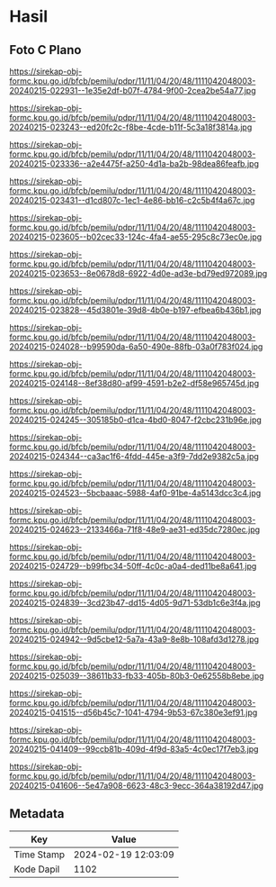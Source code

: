 # Hasil

## Foto C Plano

https://sirekap-obj-formc.kpu.go.id/bfcb/pemilu/pdpr/11/11/04/20/48/1111042048003-20240215-022931--1e35e2df-b07f-4784-9f00-2cea2be54a77.jpg

https://sirekap-obj-formc.kpu.go.id/bfcb/pemilu/pdpr/11/11/04/20/48/1111042048003-20240215-023243--ed20fc2c-f8be-4cde-b11f-5c3a18f3814a.jpg

https://sirekap-obj-formc.kpu.go.id/bfcb/pemilu/pdpr/11/11/04/20/48/1111042048003-20240215-023336--a2e4475f-a250-4d1a-ba2b-98dea86feafb.jpg

https://sirekap-obj-formc.kpu.go.id/bfcb/pemilu/pdpr/11/11/04/20/48/1111042048003-20240215-023431--d1cd807c-1ec1-4e86-bb16-c2c5b4f4a67c.jpg

https://sirekap-obj-formc.kpu.go.id/bfcb/pemilu/pdpr/11/11/04/20/48/1111042048003-20240215-023605--b02cec33-124c-4fa4-ae55-295c8c73ec0e.jpg

https://sirekap-obj-formc.kpu.go.id/bfcb/pemilu/pdpr/11/11/04/20/48/1111042048003-20240215-023653--8e0678d8-6922-4d0e-ad3e-bd79ed972089.jpg

https://sirekap-obj-formc.kpu.go.id/bfcb/pemilu/pdpr/11/11/04/20/48/1111042048003-20240215-023828--45d3801e-39d8-4b0e-b197-efbea6b436b1.jpg

https://sirekap-obj-formc.kpu.go.id/bfcb/pemilu/pdpr/11/11/04/20/48/1111042048003-20240215-024028--b99590da-6a50-490e-88fb-03a0f783f024.jpg

https://sirekap-obj-formc.kpu.go.id/bfcb/pemilu/pdpr/11/11/04/20/48/1111042048003-20240215-024148--8ef38d80-af99-4591-b2e2-df58e965745d.jpg

https://sirekap-obj-formc.kpu.go.id/bfcb/pemilu/pdpr/11/11/04/20/48/1111042048003-20240215-024245--305185b0-d1ca-4bd0-8047-f2cbc231b96e.jpg

https://sirekap-obj-formc.kpu.go.id/bfcb/pemilu/pdpr/11/11/04/20/48/1111042048003-20240215-024344--ca3ac1f6-4fdd-445e-a3f9-7dd2e9382c5a.jpg

https://sirekap-obj-formc.kpu.go.id/bfcb/pemilu/pdpr/11/11/04/20/48/1111042048003-20240215-024523--5bcbaaac-5988-4af0-91be-4a5143dcc3c4.jpg

https://sirekap-obj-formc.kpu.go.id/bfcb/pemilu/pdpr/11/11/04/20/48/1111042048003-20240215-024623--2133466a-71f8-48e9-ae31-ed35dc7280ec.jpg

https://sirekap-obj-formc.kpu.go.id/bfcb/pemilu/pdpr/11/11/04/20/48/1111042048003-20240215-024729--b99fbc34-50ff-4c0c-a0a4-ded11be8a641.jpg

https://sirekap-obj-formc.kpu.go.id/bfcb/pemilu/pdpr/11/11/04/20/48/1111042048003-20240215-024839--3cd23b47-dd15-4d05-9d71-53db1c6e3f4a.jpg

https://sirekap-obj-formc.kpu.go.id/bfcb/pemilu/pdpr/11/11/04/20/48/1111042048003-20240215-024942--9d5cbe12-5a7a-43a9-8e8b-108afd3d1278.jpg

https://sirekap-obj-formc.kpu.go.id/bfcb/pemilu/pdpr/11/11/04/20/48/1111042048003-20240215-025039--38611b33-fb33-405b-80b3-0e62558b8ebe.jpg

https://sirekap-obj-formc.kpu.go.id/bfcb/pemilu/pdpr/11/11/04/20/48/1111042048003-20240215-041515--d56b45c7-1041-4794-9b53-67c380e3ef91.jpg

https://sirekap-obj-formc.kpu.go.id/bfcb/pemilu/pdpr/11/11/04/20/48/1111042048003-20240215-041409--99ccb81b-409d-4f9d-83a5-4c0ec17f7eb3.jpg

https://sirekap-obj-formc.kpu.go.id/bfcb/pemilu/pdpr/11/11/04/20/48/1111042048003-20240215-041606--5e47a908-6623-48c3-9ecc-364a38192d47.jpg


## Metadata

| Key        | Value               |
| ---------- | ------------------- |
| Time Stamp | 2024-02-19 12:03:09 |
| Kode Dapil | 1102                |



